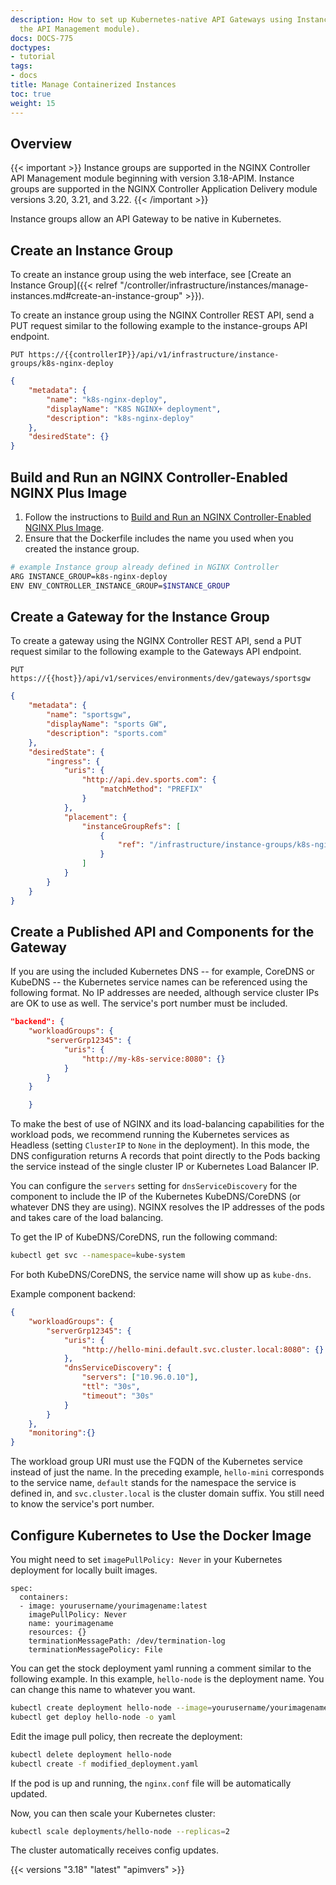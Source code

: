 ```yaml
---
description: How to set up Kubernetes-native API Gateways using Instance Groups (requires
  the API Management module).
docs: DOCS-775
doctypes:
- tutorial
tags:
- docs
title: Manage Containerized Instances
toc: true
weight: 15
---
```


## Overview

{{< important >}} Instance groups are supported in the NGINX Controller API Management module beginning with version 3.18-APIM. Instance groups are supported in the NGINX Controller Application Delivery module versions 3.20, 3.21, and 3.22.
{{< /important >}}

Instance groups allow an API Gateway to be native in Kubernetes.

## Create an Instance Group

To create an instance group using the web interface, see [Create an Instance Group]({{< relref "/controller/infrastructure/instances/manage-instances.md#create-an-instance-group" >}}).

To create an instance group using the NGINX Controller REST API, send a PUT request similar to the following example to the instance-groups API endpoint.

`PUT https://{{controllerIP}}/api/v1/infrastructure/instance-groups/k8s-nginx-deploy`

```json
{
    "metadata": {
        "name": "k8s-nginx-deploy",
        "displayName": "K8S NGINX+ deployment",
        "description": "k8s-nginx-deploy"
    },
    "desiredState": {}
}
```

## Build and Run an NGINX Controller-Enabled NGINX Plus Image

1. Follow the instructions to [Build and Run an NGINX Controller-Enabled NGINX Plus Image](https://github.com/nginxinc/docker-nginx-controller#2-how-to-build-and-run-an-nginx-controller-enabled-nginx-plus-image).
1. Ensure that the Dockerfile includes the name you used when you created the instance group.

```bash
# example Instance group already defined in NGINX Controller
ARG INSTANCE_GROUP=k8s-nginx-deploy
ENV ENV_CONTROLLER_INSTANCE_GROUP=$INSTANCE_GROUP
```

## Create a Gateway for the Instance Group

To create a gateway using the NGINX Controller REST API, send a PUT request similar to the following example to the Gateways API endpoint.

`PUT https://{{host}}/api/v1/services/environments/dev/gateways/sportsgw`

```json
{
    "metadata": {
        "name": "sportsgw",
        "displayName": "sports GW",
        "description": "sports.com"
    },
    "desiredState": {
        "ingress": {
            "uris": {
                "http://api.dev.sports.com": {
                    "matchMethod": "PREFIX"
                }
            },
            "placement": {
                "instanceGroupRefs": [
                    {
                        "ref": "/infrastructure/instance-groups/k8s-nginx-deploy"
                    }
                ]
            }
        }
    }
}
```

## Create a Published API and Components for the Gateway

If you are using the included Kubernetes DNS -- for example, CoreDNS or KubeDNS -- the Kubernetes service names can be referenced using the following format. No IP addresses are needed, although service cluster IPs are OK to use as well. The service's port number must be included.

```json
"backend": {
    "workloadGroups": {
        "serverGrp12345": {
            "uris": {
                "http://my-k8s-service:8080": {}
            }
        }
    }

    }
```

To make the best of use of NGINX and its load-balancing capabilities for the workload pods, we recommend running the Kubernetes services as Headless (setting `ClusterIP` to `None` in the deployment). In this mode, the DNS configuration returns A records that point directly to the Pods backing the service instead of the single cluster IP or Kubernetes Load Balancer IP.

You can configure the `servers` setting for `dnsServiceDiscovery` for the component to include the IP of the Kubernetes KubeDNS/CoreDNS (or whatever DNS they are using). NGINX resolves the IP addresses of the pods and takes care of the load balancing.

To get the IP of KubeDNS/CoreDNS, run the following command:

```bash
kubectl get svc --namespace=kube-system
```

For both KubeDNS/CoreDNS, the service name will show up as `kube-dns`.

Example component backend:

```json
{
    "workloadGroups": {
        "serverGrp12345": {
            "uris": {
                "http://hello-mini.default.svc.cluster.local:8080": {}
            },
            "dnsServiceDiscovery": {
                "servers": ["10.96.0.10"],
                "ttl": "30s",
                "timeout": "30s"
            }
        }
    },
    "monitoring":{}
}
```

The workload group URI must use the FQDN of the Kubernetes service instead of just the name. In the preceding example, `hello-mini` corresponds to the service name, `default` stands for the namespace the service is defined in, and `svc.cluster.local` is the cluster domain suffix. You still need to know the service's port number.

## Configure Kubernetes to Use the Docker Image

You might need to set `imagePullPolicy: Never` in your Kubernetes deployment for locally built images.

```text
spec:
  containers:
  - image: yourusername/yourimagename:latest
    imagePullPolicy: Never
    name: yourimagename
    resources: {}
    terminationMessagePath: /dev/termination-log
    terminationMessagePolicy: File
```

You can get the stock deployment yaml running a comment similar to the following example. In this example,  `hello-node` is the deployment name. You can change this name to whatever you want.

```bash
kubectl create deployment hello-node --image=yourusername/yourimagename
kubectl get deploy hello-node -o yaml
```

Edit the image pull policy, then recreate the deployment:

```bash
kubectl delete deployment hello-node
kubectl create -f modified_deployment.yaml
```

If the pod is up and running, the `nginx.conf` file will be automatically updated.

Now, you can then scale your Kubernetes cluster:

```bash
kubectl scale deployments/hello-node --replicas=2
```

The cluster automatically receives config updates.

{{< versions "3.18" "latest" "apimvers" >}}
